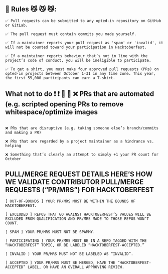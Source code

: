## 📢 Rules  😼 😼 😼: 

```
✅ Pull requests can be submitted to any opted-in repository on GitHub or GitLab.

✅ The pull request must contain commits you made yourself.

✅ If a maintainer reports your pull request as 'spam' or 'invalid', it will not be counted toward your participation in Hacktoberfest.

✅ If a maintainer reports behaviour that’s not in line with the project’s code of conduct, you will be ineligible to participate.

✅ To get a shirt, you must make four approved pull requests (PRs) on opted-in projects between October 1-31 in any time zone. This year, the first 55,000 participants can earn a T-shirt.

```
## What not to do ❗ ❗ 😤 😤 ❌ PRs that are automated (e.g. scripted opening PRs to remove whitespace/optimize images <br>
```

❌ PRs that are disruptive (e.g. taking someone else’s branch/commits and making a PR)

❌ PRs that are regarded by a project maintainer as a hindrance vs. helping

❌ Something that’s clearly an attempt to simply +1 your PR count for October

```

## PULL/MERGE REQUEST DETAILS HERE’S HOW WE VALIDATE CONTRIBUTOR PULL/MERGE REQUESTS (“PR/MRS”) FOR HACKTOBERFEST
```
[ OUT-OF-BOUNDS ] YOUR PR/MRS MUST BE WITHIN THE BOUNDS OF HACKTOBERFEST.

[ EXCLUDED ] REPOS THAT GO AGAINST HACKTOBERFEST’S VALUES WILL BE EXCLUDED FROM QUALIFICATION AND PR/MRS MADE TO THOSE REPOS WON’T COUNT.

[ SPAM ] YOUR PR/MRS MUST NOT BE SPAMMY.

[ PARTICIPATING ] YOUR PR/MRS MUST BE IN A REPO TAGGED WITH THE “HACKTOBERFEST” TOPIC, OR BE LABELED “HACKTOBERFEST-ACCEPTED.”

[ INVALID ] YOUR PR/MRS MUST NOT BE LABELED AS “INVALID”.

[ ACCEPTED ] YOUR PR/MRS MUST BE MERGED, HAVE THE “HACKTOBERFEST-ACCEPTED” LABEL, OR HAVE AN OVERALL APPROVING REVIEW.
```
